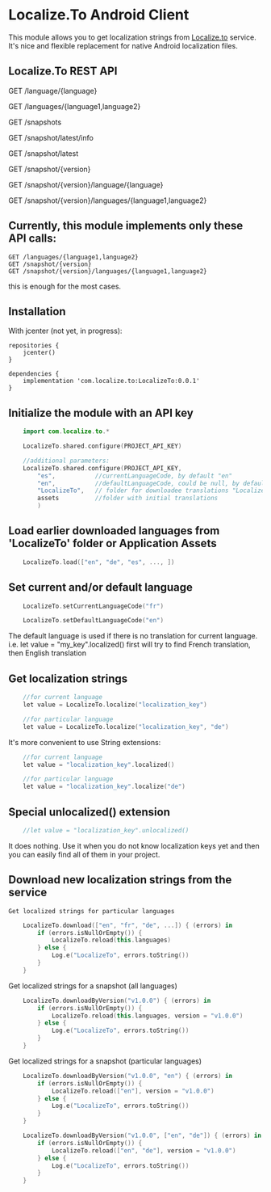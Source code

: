 # Localize.To Android Client

This module allows you to get localization strings from [Localize.to](https://localize.to) service.
It's nice and flexible replacement for native Android localization files.

## Localize.To REST API

GET /language/{language}

GET /languages/{language1,language2}

GET /snapshots

GET /snapshot/latest/info

GET /snapshot/latest

GET /snapshot/{version}

GET /snapshot/{version}/language/{language}

GET /snapshot/{version}/languages/{language1,language2}

## Currently, this module implements only these API calls:

    GET /languages/{language1,language2}
    GET /snapshot/{version}
    GET /snapshot/{version}/languages/{language1,language2}

this is enough for the most cases.

## Installation

With jcenter (not yet, in progress):

    repositories {
        jcenter()
    }

    dependencies {
        implementation 'com.localize.to:LocalizeTo:0.0.1'
    }


## Initialize the module with an API key

```kotlin
    import com.localize.to.*

    LocalizeTo.shared.configure(PROJECT_API_KEY)

    //additional parameters:
    LocalizeTo.shared.configure(PROJECT_API_KEY,
        "es",           //currentLanguageCode, by default "en"
        "en",           //defaultLanguageCode, could be null, by default "en"
        "LocalizeTo",   // folder for downloadee translations "LocalizeTo"
        assets          //folder with initial translations
        )
```

## Load earlier downloaded languages from 'LocalizeTo' folder or Application Assets

```kotlin
    LocalizeTo.load(["en", "de", "es", ..., ])
```

## Set current and/or default language

```swift
    LocalizeTo.setCurrentLanguageCode("fr")

    LocalizeTo.setDefaultLanguageCode("en")
```

The default language is used if there is no translation for current language.
i.e.
let value = "my_key".localized()
first will try to find French translation, then English translation


## Get localization strings

```kotlin
    //for current language
    let value = LocalizeTo.localize("localization_key")

    //for particular language
    let value = LocalizeTo.localize("localization_key", "de")
```

It's more convenient to use String extensions:

```kotlin
    //for current language
    let value = "localization_key".localized()

    //for particular language
    let value = "localization_key".localize("de")
```

## Special unlocalized() extension

```kotlin
    //let value = "localization_key".unlocalized()
```

It does nothing.
Use it when you do not know localization keys yet and then you can easily find all of them in your project.

## Download new localization strings from the service

    Get localized strings for particular languages

```kotlin
    LocalizeTo.download(["en", "fr", "de", ...]) { (errors) in
        if (errors.isNullOrEmpty()) {
            LocalizeTo.reload(this.languages)
        } else {
            Log.e("LocalizeTo", errors.toString())
        }
    }

```

Get localized strings for a snapshot (all languages)

```kotlin
    LocalizeTo.downloadByVersion("v1.0.0") { (errors) in
        if (errors.isNullOrEmpty()) {
            LocalizeTo.reload(this.languages, version = "v1.0.0")
        } else {
            Log.e("LocalizeTo", errors.toString())
        }
    }

```

Get localized strings for a snapshot (particular languages)

```kotlin
    LocalizeTo.downloadByVersion("v1.0.0", "en") { (errors) in
        if (errors.isNullOrEmpty()) {
            LocalizeTo.reload(["en"], version = "v1.0.0")
        } else {
            Log.e("LocalizeTo", errors.toString())
        }
    }

    LocalizeTo.downloadByVersion("v1.0.0", ["en", "de"]) { (errors) in
        if (errors.isNullOrEmpty()) {
            LocalizeTo.reload(["en", "de"], version = "v1.0.0")
        } else {
            Log.e("LocalizeTo", errors.toString())
        }
    }
```

